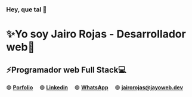 ### Hey, que tal 👋

# ✨Yo soy Jairo Rojas - **Desarrollador web**🚀
## **⚡Programador web Full Stack💻**

🟢 **[Porfolio](https://www.jayoweb.dev)**&emsp; 🟢 **[Linkedin](https://www.linkedin.com/in/jairo-rojas/)**&emsp; 🟢 **[WhatsApp](https://api.whatsapp.com/send?phone=593982688824&text=Hola%20Jairo%2C%20he%20visto%20tu%20portafolio%20web%20y%20quer%C3%ADa%20contactarte.)**&emsp; 🟢 **[jairorojas@jayoweb.dev](mailto:jairorojas@jayoweb.dev?subject=Consulta&body=Hola%20Jairo,%20he%20visto%20tu%20portafolio%20web%20y%20queria%20consultarte...)**
